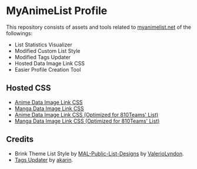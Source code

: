 # MyAnimeList Profile
This repository consists of assets and tools related to [myanimelist.net](https://myanimelist.net/) of the followings:
- List Statistics Visualizer
- Modified Custom List Style
- Modified Tags Updater
- Hosted Data Image Link CSS
- Easier Profile Creation Tool

## Hosted CSS
- [Anime Data Image Link CSS](https://810teams.github.io/mal-profile/list/web/hosted/covers_anime_dataimagelink.css)
- [Manga Data Image Link CSS](https://810teams.github.io/mal-profile/list/web/hosted/covers_manga_dataimagelink.css)
- [Anime Data Image Link CSS (Optimized for 810Teams' List)](https://810teams.github.io/mal-profile/list/web/hosted/covers_anime_dataimagelink_optimized.css)
- [Manga Data Image Link CSS (Optimized for 810Teams' List)](https://810teams.github.io/mal-profile/list/web/hosted/covers_manga_dataimagelink_optimized.css)

## Credits
- Brink Theme List Style by [MAL-Public-List-Designs](https://github.com/ValerioLyndon/MAL-Public-List-Designs) by [ValerioLyndon](https://github.com/ValerioLyndon).
- [Tags Updater](https://greasyfork.org/en/scripts/7125-myanimelist-mal-tags-updater) by [akarin](https://greasyfork.org/en/users/7517-akarin).

